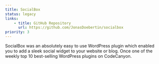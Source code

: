 ```yaml
---
title: SocialBox
status: legacy
links:
    - title: GitHub Repository
      url: https://github.com/JonasDoebertin/socialbox
priority: 3
---
```


SocialBox was an absolutely easy to use WordPress plugin which enabled you to add a sleek social widget to your website or blog. Once one of the weekly top 10 best-selling WordPress plugins on CodeCanyon.
